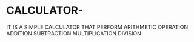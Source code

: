 # CALCULATOR-
IT IS A SIMPLE CALCULATOR THAT PERFORM ARITHMETIC OPERATION 
ADDITION 
SUBTRACTION
MULTIPLICATION
DIVISION
